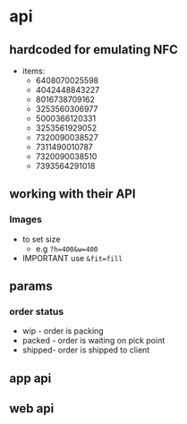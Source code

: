 # api

## hardcoded for emulating NFC

* items:
    * 6408070025598
    * 4042448843227
    * 8016738709162
    * 3253560306977
    * 5000366120331
    * 3253561929052
    * 7320090038527
    * 7311490010787
    * 7320090038510
    * 7393564291018

## working with their API

### Images 

* to set size
    * e.g `?h=400&w=400`
* IMPORTANT use `&fit=fill`

## params

### order status

* wip - order is packing
* packed - order is waiting on pick point
* shipped- order is shipped to client

## app api

## web api